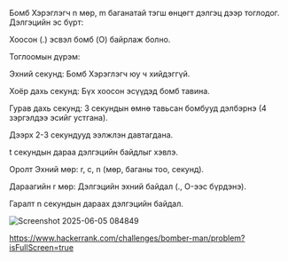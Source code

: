 Бомб Хэрэглэгч n мөр, m баганатай тэгш өнцөгт дэлгэц дээр тоглодог. Дэлгэцийн эс бүрт:

Хоосон (.) эсвэл бомб (O) байрлаж болно.

Тоглоомын дүрэм:

Эхний секунд: Бомб Хэрэглэгч юу ч хийдэггүй.

Хоёр дахь секунд: Бүх хоосон эсүүдэд бомб тавина.

Гурав дахь секунд: 3 секундын өмнө тавьсан бомбууд дэлбэрнэ (4 зэргэлдээ эсийг устгана).

Дээрх 2-3 секундууд ээлжлэн давтагдана.

t секундын дараа дэлгэцийн байдлыг хэвлэ.

Оролт
Эхний мөр: r, c, n (мөр, баганы тоо, секунд).

Дараагийн r мөр: Дэлгэцийн эхний байдал (., O-ээс бүрдэнэ).

Гаралт
n секундын дараах дэлгэцийн байдал.




![Screenshot 2025-06-05 084849](https://github.com/user-attachments/assets/9dd86d24-deb7-44ee-a768-3a291332a964)

https://www.hackerrank.com/challenges/bomber-man/problem?isFullScreen=true
